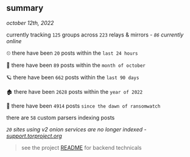 
## summary
_october 12th, 2022_

currently tracking `125` groups across `223` relays & mirrors - _`86` currently online_

⏲ there have been `20` posts within the `last 24 hours`

🦈 there have been `89` posts within the `month of october`

🪐 there have been `662` posts within the `last 90 days`

🏚 there have been `2628` posts within the `year of 2022`

🦕 there have been `4914` posts `since the dawn of ransomwatch`

there are `58` custom parsers indexing posts

_`20` sites using v2 onion services are no longer indexed - [support.torproject.org](https://support.torproject.org/onionservices/v2-deprecation/)_

> see the project [README](https://github.com/joshhighet/ransomwatch#ransomwatch--) for backend technicals
